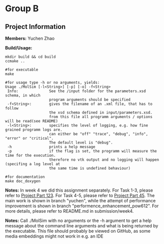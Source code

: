 # Group B
## Project Information

**Members:**
Yuchen Zhao


**Build/Usage:**
```
mkdir build && cd build
ccmake ..

#for executable
make

#for usage type -h or no arguments, yields:
Usage ./MolSim [-l<String>] [-p] [-o] -f<String>
 Info:              See the /input folder for the parameters.xsd schema, in which 
                    program arguments should be specified
 -f<String>:        gives the filename of an .xml file, that has to follow
                    the xsd schema defined in input/parameters.xsd.
                    from this file all programm arguments / options will be read(see README)
 -l<String>:        specifies the level of logging, e.g. how fine grained programm logs are.
                    can either be "off" "trace", "debug", "info", "error" or "critical".
                    The default level is "debug".
 -h                 prints a help message
 -p                 if the flag is set, the programm will measure the time for the execution.
                    therefore no vtk output and no logging will happen (specifing a log level at
                    the same time is undefined behaviour)

#for documentation
make doc_doxygen 
```

**Notes:**
In week 4 we did this assignment separately. For Task 1-3, please refer to [Project Part 123](https://github.com/Grazvy/PSEMolDyn_GroupB).
For Task 4-5, please refer to [Project Part 45](https://github.com/NanaYCZ/MolSim/). The main work is shown in branch "yuchen", while the attempt of performance improvement is shown in branch "performence_enhancement_pow612".
For more details, please refer to README.md in submission/week4.

**Notes:**
Call ./MolSim with no arguments or the -h argument to get a help message about the 
command line arguments and what is being returned by the executable. This file should probably be viewed on GitHub, as some media embeddings might not work in e.g. an IDE 





